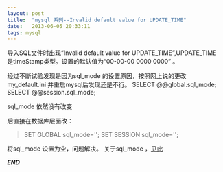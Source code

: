 ```yaml
---
layout: post
title:  "mysql 系列--Invalid default value for UPDATE_TIME"
date:   2013-06-05 20:33:11
tags: mysql
---
```



导入SQL文件时出现“Invalid default value for UPDATE_TIME”,UPDATE_TIME 是timeStamp类型。设置的默认值为“00-00-00 0000 0000” 。

经过不断试验发现是因为sql_mode 的设置原因，按照网上说的更改my_default.ini 并重启mysql后发现还是不行。
SELECT @@global.sql_mode;
SELECT @@session.sql_mode;

sql_mode 依然没有改变

后直接在数据库层面改：

 >SET GLOBAL sql_mode='';
  SET SESSION sql_mode='';

 将sql_mode 设置为空，问题解决。
 关于sql_mode ，[见此](http://dev.mysql.com/doc/refman/5.5/en/sql-mode.html#sql-mode-important)



  ***END***